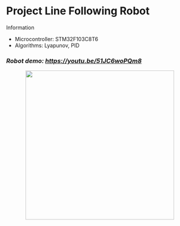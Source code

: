 # Project Line Following Robot
Information
- Microcontroller: STM32F103C8T6
- Algorithms: Lyapunov, PID

### ***Robot demo:*** *https://youtu.be/51JC6woPQm8*
<p align="center">
  <img src="https://github.com/quyleHCMUT/ProjectLineFollowing/blob/main/image/robot.jpg" width="400" />
</p>

